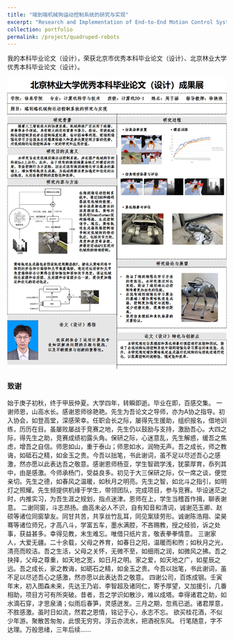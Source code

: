 ```yaml
---
title: "端到端机械狗运动控制系统的研究与实现"
excerpt: "Research and Implementation of End-to-End Motion Control System of Quadruped Robots <br/><img src='/images/4leg/real.png' width='200'>"
collection: portfolio
permalink: /project/quadruped-robots
---
```


我的本科毕业论文（设计），荣获北京市优秀本科毕业论文（设计）、北京林业大学优秀本科毕业论文（设计）。

<div align="center">
    <img src="/images/4leg/post.png"><br>
</div>

### 致谢
始于庚子初秋，终于甲辰仲夏。大学四年，转瞬即逝。毕业在即，百感交集。
一谢师恩，山高水长。感谢恩师徐艳艳。先生为吾论文之导师，亦为A协之指导。初入协会，如登高堂，深感荣幸。任职会长之际，屡得先生援助，组织报名，借地训练，历历在目。虽屡败屡战于竞赛之地，先生仍以鼓励与支持，激励吾心。大四之际，得先生之助，竞赛成绩初露头角。保研之际，心迷意乱，先生解惑，缓吾之焦虑，增吾之自信。师恩如山，重于泰山；师恩如水，润物无声。吾之成长，师之教诲，如砥石之精，如金玉之贵。今吾以拙笔，书此谢词，虽不足以尽述吾心之感激，然亦愿以此表达吾之敬意。感谢恩师杨亚，学生智疏学浅，犹蒙厚育，忝列其中，由是感激。今师承杨门，受益良多。初见于大三保研之际，仅一席之谈，便觉亲切。先生之德，如春风之温暖，如秋月之明亮。先生之智，如北斗之指引，如明灯之照耀。先生频提供机缘于学生，带领团队，完成项目，参与竞赛。毕设迷茫之时，内推实习，为吾生涯之规划，指点迷津。恩师在上，学生当稽首作揖，聊表谢意。
二谢同窗，斗志昂扬。曲高未必人不识，自有知音和清词，诚谢范玉卿、赵硕等诸位同窗挚友。同甘共苦，共享丝竹乱耳，同见案牍劳形。诚谢陈浩翔、梁昊骞等诸位师兄，才高八斗，学富五车，墨水满腔，不吝赐教，授之经验，诉之处事，获益甚多。幸得见教，末生难忘。唯借只纸片言，敬表拳拳情意。
三谢家人，大爱无疆。二十余载，父母之养育，如春日之阳，温暖而和煦；如秋月之光，清亮而皎洁。吾之生活，父母之关怀，无微不至，如细雨之润，如微风之拂。吾之抉择，父母之尊重，如天地之宽，如日月之明。家之爱，如天地之广，如星辰之远。吾之成长，家之教诲，如砺石之精，如金玉之贵。今吾以拙笔，书此谢词，虽不足以尽述吾心之感激，然亦愿以此表达吾之敬意。
四谢公司，百炼成钢。壬寅年末，初入图森未来，先达王乃岩、李智超及诸同仁，寄予厚望，又加援引，几番相助，项目方可有所突破。昔者，吾之学识如散沙，难以成塔。幸得诸君之助，如水滴石穿，才思泉涌；似雨后春笋，灵感迸发。三月之期，忽焉已逝。诸君厚意，不胜感激。虽时日如流，然君之恩情，铭记于心，永志不忘。
欲买桂花酒，不似少年游。聚散苦匆匆，此恨无穷穷。浮云亦流水，把酒祝东风。
行笔随意，字不达理。万般思绪，三年后续......